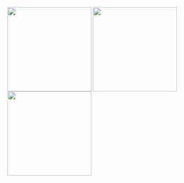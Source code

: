 <a href="https://github.com/xiaowine/miui.statusbar.lyric"><img height="190px" align="left" src="https://github-readme-stats.vercel.app/api/pin/?username=xiaowine&repo=miui.statusbar.lyric&locale=cn&theme=dark" /></a>
<a href="https://github.com/577fkj/"><img height="190px" align="left" src="https://github-readme-stats.vercel.app/api/?username=577fkj&show_icons=true&count_private=true&langs_count=3&locale=cn&theme=dark" /></a>
<a href="https://github.com/577fkj/"><img height="190px" align="left" src="https://github-readme-stats.vercel.app/api/top-langs/?username=577fkj&layout=compact&langs_count=10&locale=cn&theme=dark" /></a>
